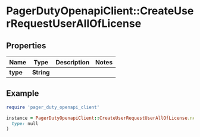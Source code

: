 # PagerDutyOpenapiClient::CreateUserRequestUserAllOfLicense

## Properties

| Name | Type | Description | Notes |
| ---- | ---- | ----------- | ----- |
| **type** | **String** |  |  |

## Example

```ruby
require 'pager_duty_openapi_client'

instance = PagerDutyOpenapiClient::CreateUserRequestUserAllOfLicense.new(
  type: null
)
```

